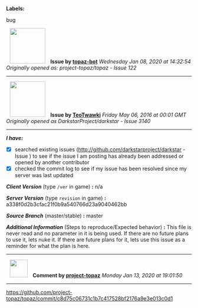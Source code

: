 **Labels:**

bug



<a href="https://github.com/topaz-bot"><img src="https://avatars3.githubusercontent.com/u/59651103?v=4" width="96" height="96" hspace="10"></img></a> **Issue by [topaz-bot](https://github.com/topaz-bot)**
_Wednesday Jan 08, 2020 at 14:32:54_
_Originally opened as: project-topaz/topaz - Issue 122_

----

<a href="https://github.com/TeoTwawki"><img src="https://avatars0.githubusercontent.com/u/6871475?v=4"  width="96" height="96" hspace="10"></img></a> **Issue by [TeoTwawki](https://github.com/TeoTwawki)**
_Friday May 06, 2016 at 00:01 GMT_
_Originally opened as DarkstarProject/darkstar - Issue 3140_

----

<!-- remove space and mark with 'x' between [] -->

**_I have:_**
- [x] searched existing issues (http://github.com/darkstarproject/darkstar - Issue ) to see if the issue I am posting has already been addressed or opened by another contributor
- [x] checked the commit log to see if my issue has been resolved since my server was last updated

<!-- Issues will be closed without being looked into if the following information is missing (unless its not applicable). -->

**_Client Version_** (type `/ver` in game) **:**
n/a

**_Server Version_** (type `revision` in game) **:**
a338f0d2b3cfac21f0b9a540766d23a9040462bb

**_Source Branch_** (master/stable) **:**
master

**_Additional Information_** (Steps to reproduce/Expected behavior) **:**
This file is never read and no parameter in it is being used. If there are no future plans to use it, lets nuke it. If there are future plans for it, lets use this issue as a reminder for what the plan is here.




----
<a href="https://github.com/project-topaz"><img src="https://avatars0.githubusercontent.com/u/57245158?v=4" width="48" height="48" hspace="10"></img></a> **Comment by [project-topaz](https://github.com/project-topaz)**
_Monday Jan 13, 2020 at 19:01:50_

----

https://github.com/project-topaz/topaz/commit/c8d75c06731c1b7c417528bf2176a9e3e013c0d1
